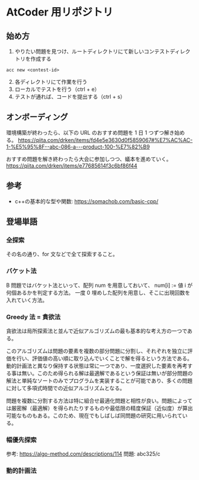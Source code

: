 # AtCoder 用リポジトリ

## 始め方

1. やりたい問題を見つけ、ルートディレクトリにて新しいコンテストディレクトリを作成する

```
acc new <contest-id>
```

2. 各ディレクトリにて作業を行う
3. ローカルでテストを行う（ctrl + e）
4. テストが通れば、コードを提出する（ctrl + s）

## オンボーディング

環境構築が終わったら、以下の URL のおすすめ問題を 1 日 1 つずつ解き始める。
https://qiita.com/drken/items/fd4e5e3630d0f5859067#%E7%AC%AC-1-%E5%95%8F--abc-086-a---product-100-%E7%82%B9

おすすめ問題を解き終わったら大会に参加しつつ、蟻本を進めていく。
https://qiita.com/drken/items/e77685614f3c6bf86f44

## 参考

- c++の基本的な型や関数: https://somachob.com/basic-cpp/

## 登場単語

### 全探索

その名の通り、for 文などで全て探索すること。

### バケット法

B 問題ではバケット法といって、配列 num を用意しておいて、
num[i] := 値 i が何個あるかを判定する方法。
一度 0 埋めした配列を用意し、そこに出現回数を入れていく方法。

### Greedy 法 = 貪欲法

貪欲法は局所探索法と並んで近似アルゴリズムの最も基本的な考え方の一つである。

このアルゴリズムは問題の要素を複数の部分問題に分割し、それぞれを独立に評価を行い、評価値の高い順に取り込んでいくことで解を得るという方法である。動的計画法と異なり保持する状態は常に一つであり、一度選択した要素を再考する事は無い。このため得られる解は最適解であるという保証は無いが部分問題の解法と単純なソートのみでプログラムを実装することが可能であり、多くの問題に対して多項式時間での近似アルゴリズムとなる。

問題を複数に分割する方法は特に組合せ最適化問題と相性が良い。問題によっては厳密解（最適解）を得られたりするものや最低限の精度保証（近似度）が算出可能なものもある。このため、現在でもしばしば同問題の研究に用いられている。

### 幅優先探索

参考: https://algo-method.com/descriptions/114
問題: abc325/c

### 動的計画法
